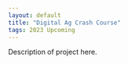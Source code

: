 ```yaml
---
layout: default
title: "Digital Ag Crash Course"
tags: 2023 Upcoming
---
```


Description of project here.
